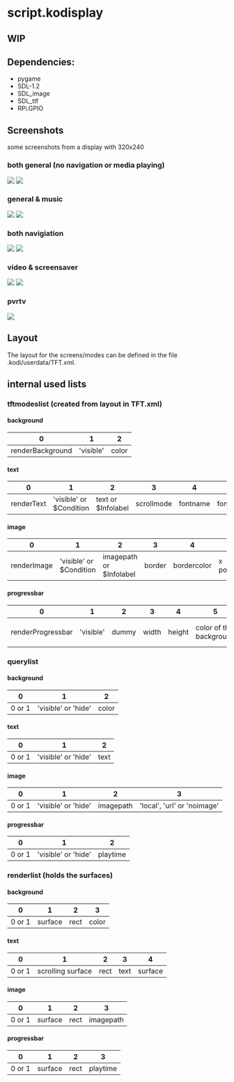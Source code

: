 
# script.kodisplay

## WIP

## Dependencies:
* pygame
* SDL-1.2
* SDL_image
* SDL_ttf
* RPi.GPIO

## Screenshots

some screenshots from a display with 320x240

### both general (no navigation or media playing)

![](http://milaw.biz/files/kodisplay/general1.png)
![](http://milaw.biz/files/kodisplay/general2.png)

### general & music

![](http://milaw.biz/files/kodisplay/general3.png)
![](http://milaw.biz/files/kodisplay/music.png)

### both navigiation

![](http://milaw.biz/files/kodisplay/navigation1.png)
![](http://milaw.biz/files/kodisplay/navigation2.png)

### video & screensaver

![](http://milaw.biz/files/kodisplay/video.png)
![](http://milaw.biz/files/kodisplay/screensaver.png)

### pvrtv

![](http://milaw.biz/files/kodisplay/pvrtv.png)

## Layout

The layout for the screens/modes can be defined in the file .kodi/userdata/TFT.xml.


## internal used lists


### tftmodeslist (created from layout in TFT.xml)

#### background

| 0 | 1 | 2 |
|---|---|---|
| renderBackground | 'visible' | color |

#### text
| 0 | 1 | 2 | 3 | 4 | 5 | 6 | 7 | 8 | 9 | 10 |
|---|---|---|---|---|---|---|---|---|---|----|
| renderText | 'visible' or $Condition | text or $Infolabel | scrollmode | fontname | fontsize | color |  x position | center x | y position | center y |

#### image
| 0 | 1 | 2 | 3 | 4 | 5 | 6 | 7 | 8 | 9 | 10 |
|---|---|---|---|---|---|---|---|---|---|----|
| renderImage | 'visible' or $Condition | imagepath or $Infolabel | border | bordercolor | x position | center x | y position | center y | resolution x | resolution y |

#### progressbar
| 0 | 1 | 2 | 3 | 4 | 5 | 6 | 7 | 8 | 9 | 10 |
|---|---|---|---|---|---|---|---|---|---|----|
| renderProgressbar | 'visible' | dummy | width | height | color of the background | color of the progress | border in pixel | color of the border | x position | center y |


### querylist

#### background
| 0 | 1 | 2 |
|---|---|---|
| 0 or 1 | 'visible' or 'hide' | color |

#### text
| 0 | 1 | 2 |
|---|---|---|
| 0 or 1 | 'visible' or 'hide' | text |

#### image
| 0 | 1 | 2 | 3 |
|---|---|---|---|
| 0 or 1 | 'visible' or 'hide' | imagepath | 'local', 'url' or 'noimage' |

#### progressbar
| 0 | 1 | 2 |
|---|---|---|
| 0 or 1 | 'visible' or 'hide' | playtime | |


### renderlist (holds the surfaces)

#### background
| 0 | 1 | 2 | 3 |
|---|---|---|---|
| 0 or 1 | surface | rect | color |

#### text
| 0 | 1 | 2 | 3 | 4 |
|---|---|---|---|---|
| 0 or 1 | scrolling surface | rect | text | surface |

#### image
| 0 | 1 | 2 | 3 |
|---|---|---|---|
| 0 or 1 | surface | rect | imagepath |

#### progressbar
| 0 | 1 | 2 | 3 |
|---|---|---|---|
| 0 or 1 | surface | rect | playtime |
